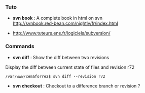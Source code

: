 ### Tuto
* **svn book** : A complete book in html on svn    
http://svnbook.red-bean.com/nightly/fr/index.html

* http://www.tuteurs.ens.fr/logiciels/subversion/


### Commands
* **svn diff** : Show the diff between two revisions   

Display the diff between current state of files and revision r72
```
/var/www/cemaforre2$ svn diff --revision r72
```

* **svn checkout** : Checkout to a difference branch or revision ?



